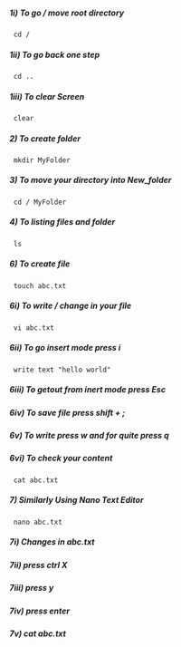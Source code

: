##### 1i) To go / move root directory  
     cd /

##### 1ii) To go back one step 
     cd ..

##### 1iii) To clear Screen 
     clear

##### 2) To create folder
     mkdir MyFolder

##### 3) To move your directory into New_folder
     cd / MyFolder

##### 4) To listing files and folder
     ls

##### 6) To create file 
     touch abc.txt

##### 6i) To write / change in your file
     vi abc.txt

##### 6ii) To go insert mode press i
     write text "hello world" 

##### 6iii) To getout from inert mode press Esc

##### 6iv) To save file press shift + ;

##### 6v) To write  press w and for quite press q

##### 6vi) To check your content
     cat abc.txt

##### 7) Similarly Using Nano Text Editor
     nano abc.txt
  
##### 7i) Changes in abc.txt 
##### 7ii) press ctrl X
##### 7iii) press y
##### 7iv) press enter 
##### 7v) cat abc.txt













     

